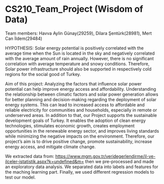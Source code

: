 # CS210_Team_Project (Wisdom of Data)
Team members: Havva Aylin Günay(29259), Dilara Şentürk(28981), Mert Can İldem(29484)

HYPOTHESIS:
Solar energy potential is positively correlated with the average time when the Sun is located in the sky and negatively correlated with the average amount of rain annually. However, there is no significant correlation with average temperature and snowy conditions. Therefore, Solar power infrastructure should also be supported in respectively cold regions for the social good of Turkey.

Aim of this project: Analyzing the factors that influence solar power potential can help improve energy access and affordability. Understanding the relationship between climatic factors and solar power generation allows for better planning and decision-making regarding the deployment of solar energy systems. This can lead to increased access to affordable and reliable electricity for communities and households, especially in remote or underserved areas. In addition to that,  our Project supports the sustainable development goals of Turkey. It enables the adoption of clean energy technologies, stimulates economic growth, creates employment opportunities in the renewable energy sector, and improves living standards while minimizing the negative impacts on the environment. Therefore, our project’s aim is to drive positive change, promote sustainability, increase energy access, and mitigate climate change. 

We extracted data from: https://www.mgm.gov.tr/veridegerlendirme/il-ve-ilceler-istatistik.aspx?k=undefined&m= then we pre-processed and made an exploratory data analysis. We separated data into labels and features for the maching learning part. Finally, we used different regression models to test our model. 
